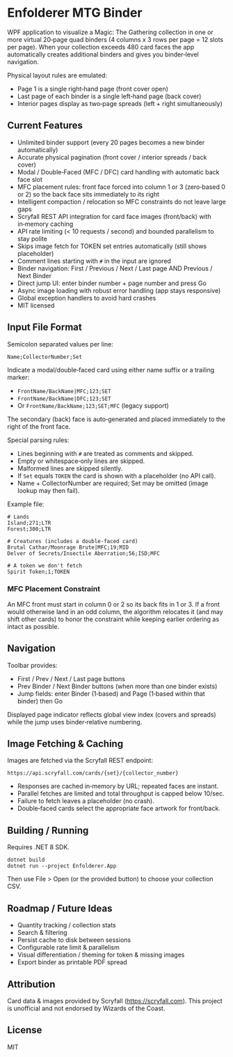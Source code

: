 # Enfolderer MTG Binder

WPF application to visualize a Magic: The Gathering collection in one or more virtual 20‑page quad binders (4 columns x 3 rows per page = 12 slots per page). When your collection exceeds 480 card faces the app automatically creates additional binders and gives you binder‑level navigation.

Physical layout rules are emulated:
* Page 1 is a single right‑hand page (front cover open)
* Last page of each binder is a single left‑hand page (back cover)
* Interior pages display as two‑page spreads (left + right simultaneously)

## Current Features
* Unlimited binder support (every 20 pages becomes a new binder automatically)
* Accurate physical pagination (front cover / interior spreads / back cover)
* Modal / Double‑Faced (MFC / DFC) card handling with automatic back face slot
* MFC placement rules: front face forced into column 1 or 3 (zero‑based 0 or 2) so the back face sits immediately to its right
* Intelligent compaction / relocation so MFC constraints do not leave large gaps
* Scryfall REST API integration for card face images (front/back) with in‑memory caching
* API rate limiting (< 10 requests / second) and bounded parallelism to stay polite
* Skips image fetch for TOKEN set entries automatically (still shows placeholder)
* Comment lines starting with `#` in the input are ignored
* Binder navigation: First / Previous / Next / Last page AND Previous / Next Binder
* Direct jump UI: enter binder number + page number and press Go
* Async image loading with robust error handling (app stays responsive)
* Global exception handlers to avoid hard crashes
* MIT licensed

## Input File Format
Semicolon separated values per line:

```
Name;CollectorNumber;Set
```

Indicate a modal/double‑faced card using either name suffix or a trailing marker:
* `FrontName/BackName|MFC;123;SET`
* `FrontName/BackName|DFC;123;SET`
* Or `FrontName/BackName;123;SET;MFC` (legacy support)

The secondary (back) face is auto‑generated and placed immediately to the right of the front face.

Special parsing rules:
* Lines beginning with `#` are treated as comments and skipped.
* Empty or whitespace‑only lines are skipped.
* Malformed lines are skipped silently.
* If `Set` equals `TOKEN` the card is shown with a placeholder (no API call).
* Name + CollectorNumber are required; Set may be omitted (image lookup may then fail).

Example file:
```
# Lands
Island;271;LTR
Forest;300;LTR

# Creatures (includes a double-faced card)
Brutal Cathar/Moonrage Brute|MFC;19;MID
Delver of Secrets/Insectile Aberration;56;ISD;MFC

# A token we don't fetch
Spirit Token;1;TOKEN
```

### MFC Placement Constraint
An MFC front must start in column 0 or 2 so its back fits in 1 or 3. If a front would otherwise land in an odd column, the algorithm relocates it (and may shift other cards) to honor the constraint while keeping earlier ordering as intact as possible.

## Navigation
Toolbar provides:
* First / Prev / Next / Last page buttons
* Prev Binder / Next Binder buttons (when more than one binder exists)
* Jump fields: enter Binder (1‑based) and Page (1‑based within that binder) then Go

Displayed page indicator reflects global view index (covers and spreads) while the jump uses binder‑relative numbering.

## Image Fetching & Caching
Images are fetched via the Scryfall REST endpoint:
```
https://api.scryfall.com/cards/{set}/{collector_number}
```
* Responses are cached in‑memory by URL; repeated faces are instant.
* Parallel fetches are limited and total throughput is capped below 10/sec.
* Failure to fetch leaves a placeholder (no crash).
* Double‑faced cards select the appropriate face artwork for front/back.

## Building / Running
Requires .NET 8 SDK.

```
dotnet build
dotnet run --project Enfolderer.App
```
Then use File > Open (or the provided button) to choose your collection CSV.

## Roadmap / Future Ideas
* Quantity tracking / collection stats
* Search & filtering
* Persist cache to disk between sessions
* Configurable rate limit & parallelism
* Visual differentiation / theming for token & missing images
* Export binder as printable PDF spread

## Attribution
Card data & images provided by Scryfall (https://scryfall.com). This project is unofficial and not endorsed by Wizards of the Coast.

## License
MIT
